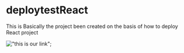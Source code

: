 # deploytestReact
This is Basically the project been created on the basis of how to deploy React project

!["this is our link"](https://github.com/shashankpk31/deploytestReact/);
